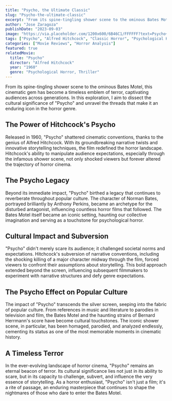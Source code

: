 ```yaml
---
title: "Psycho, the Ultimate Classic"
slug: "Psycho-the-ultimate-classic"
excerpt: "From its spine-tingling shower scene to the ominous Bates Motel, this cinematic gem has become a timeless emblem of terror, captivating audiences across generations."
author: "Jose Zaragoza"
publishDate: "2023-09-03"
image: "https://via.placeholder.com/1200x600/6B46C1/FFFFFF?text=Psycho+(1960)"
tags: ["Psycho", "Alfred Hitchcock", "Classic Horror", "Psychological Horror", "Film Analysis"]
categories: ["Movie Reviews", "Horror Analysis"]
featured: true
relatedMovie:
  title: "Psycho"
  director: "Alfred Hitchcock"
  year: "1960"
  genre: "Psychological Horror, Thriller"
---
```


From its spine-tingling shower scene to the ominous Bates Motel, this cinematic gem has become a timeless emblem of terror, captivating audiences across generations. In this exploration, I aim to dissect the cultural significance of "Psycho" and unravel the threads that make it an enduring icon in the horror genre.

## The Power of Hitchcock's Psycho

Released in 1960, "Psycho" shattered cinematic conventions, thanks to the genius of Alfred Hitchcock. With its groundbreaking narrative twists and innovative storytelling techniques, the film redefined the horror landscape. Hitchcock's ability to manipulate audience expectations, especially through the infamous shower scene, not only shocked viewers but forever altered the trajectory of horror cinema.

## The Psycho Legacy

Beyond its immediate impact, "Psycho" birthed a legacy that continues to reverberate throughout popular culture. The character of Norman Bates, portrayed brilliantly by Anthony Perkins, became an archetype for the disturbed antagonist, influencing countless horror films that followed. The Bates Motel itself became an iconic setting, haunting our collective imagination and serving as a touchstone for psychological horror.

## Cultural Impact and Subversion

"Psycho" didn't merely scare its audience; it challenged societal norms and expectations. Hitchcock's subversion of narrative conventions, including the shocking killing of a major character midway through the film, forced viewers to confront their assumptions about storytelling. This bold approach extended beyond the screen, influencing subsequent filmmakers to experiment with narrative structures and defy genre expectations.

## The Psycho Effect on Popular Culture

The impact of "Psycho" transcends the silver screen, seeping into the fabric of popular culture. From references in music and literature to parodies in television and film, the Bates Motel and the haunting strains of Bernard Herrmann's score have become cultural touchstones. The iconic shower scene, in particular, has been homaged, parodied, and analyzed endlessly, cementing its status as one of the most memorable moments in cinematic history.

## A Timeless Terror

In the ever-evolving landscape of horror cinema, "Psycho" remains an eternal beacon of terror. Its cultural significance lies not just in its ability to scare, but in its capacity to challenge, subvert, and influence the very essence of storytelling. As a horror enthusiast, "Psycho" isn't just a film; it's a rite of passage, an enduring masterpiece that continues to shape the nightmares of those who dare to enter the Bates Motel.
